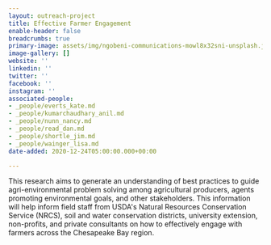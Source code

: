 ```yaml
---
layout: outreach-project
title: Effective Farmer Engagement
enable-header: false
breadcrumbs: true
primary-image: assets/img/ngobeni-communications-mowl8x32sni-unsplash.jpg
image-gallery: []
website: ''
linkedin: ''
twitter: ''
facebook: ''
instagram: ''
associated-people:
- _people/everts_kate.md
- _people/kumarchaudhary_anil.md
- _people/nunn_nancy.md
- _people/read_dan.md
- _people/shortle_jim.md
- _people/wainger_lisa.md
date-added: 2020-12-24T05:00:00.000+00:00

---
```

This research aims to generate an understanding of best practices to guide agri-environmental problem solving among agricultural producers, agents promoting environmental goals, and other stakeholders. This information will help inform field staff from USDA's Natural Resources Conservation Service (NRCS), soil and water conservation districts, university extension, non-profits, and private consultants on how to effectively engage with farmers across the Chesapeake Bay region.